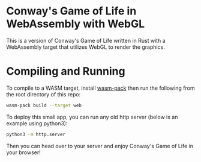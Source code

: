 # Conway's Game of Life in WebAssembly with WebGL
This is a version of Conway's Game of Life written in Rust with a WebAssembly target that utilizes WebGL to render the graphics.

# Compiling and Running
To compile to a WASM target, install [wasm-pack](https://github.com/rustwasm/wasm-pack) then run the following from the root directory of this repo:
```sh
wasm-pack build --target web
```
To deploy this small app, you can run any old http server (below is an example using python3):
```sh
python3 -m http.server
```
Then you can head over to your server and enjoy Conway's Game of Life in your browser!
